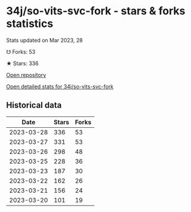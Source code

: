 # 34j/so-vits-svc-fork - stars & forks statistics

Stats updated on Mar 2023, 28

☋ Forks: 53

★ Stars: 336

[Open repository](https://github.com/34j/so-vits-svc-fork)

[Open detailed stats for 34j/so-vits-svc-fork](https://reviewgithub.com/rep/34j/so-vits-svc-fork)

## Historical data
| Date | Stars | Forks |
|------|-------|-------|
| 2023-03-28 | 336 | 53 | 
| 2023-03-27 | 331 | 53 | 
| 2023-03-26 | 298 | 48 | 
| 2023-03-25 | 228 | 36 | 
| 2023-03-23 | 187 | 30 | 
| 2023-03-22 | 162 | 26 | 
| 2023-03-21 | 156 | 24 | 
| 2023-03-20 | 101 | 19 | 

